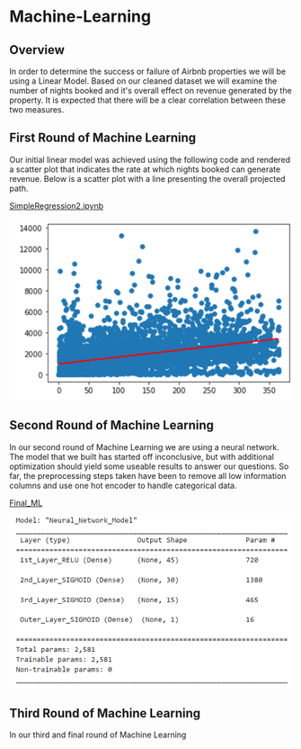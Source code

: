 # Machine-Learning

## Overview

In order to determine the success or failure of Airbnb properties we will be using a Linear Model. Based on our cleaned dataset we will examine the number of nights booked and it's overall effect on revenue generated by the property. It is expected that there will be a clear correlation between these two measures.

## First Round of Machine Learning

Our initial linear model was achieved using the following code and rendered a scatter plot that indicates the rate at which nights booked can generate revenue. Below is a scatter plot with a line presenting the overall projected path.
<br>

[SimpleRegression2.ipynb](./SimpleRegression2.ipynb)
<br>

![Linear_Regression_Model](./Resources/LinearRegression02.png)

## Second Round of Machine Learning

In our second round of Machine Learning we are using a neural network. The model that we built has started off inconclusive, but with additional optimization should yield some useable results to answer our questions. So far, the preprocessing steps taken have been to remove all low information columns and use one hot encoder to handle categorical data.

[Final_ML](./Final_ML.ipynb)
<br>

![Neural_Network_Model1](./Resources/Model2.png)

## Third Round of Machine Learning

In our third and final round of Machine Learning
